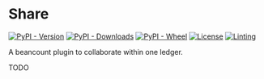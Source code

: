 Share
===============================================================================

[![PyPI - Version](https://img.shields.io/pypi/v/beancount_allocate)](https://pypi.org/project/beancount-allocate/)
[![PyPI - Downloads](https://img.shields.io/pypi/dm/beancount_allocate)](https://pypi.org/project/beancount-allocate/)
[![PyPI - Wheel](https://img.shields.io/pypi/wheel/beancount_allocate)](https://pypi.org/project/beancount-allocate/)
[![License](https://img.shields.io/pypi/l/beancount_allocate)](https://choosealicense.com/licenses/agpl-3.0/)
[![Linting](https://img.shields.io/badge/code%20style-black-000000.svg)](https://github.com/psf/black)

A beancount plugin to collaborate within one ledger.

TODO
